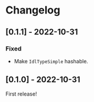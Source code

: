 # Changelog

## [0.1.1] - 2022-10-31

### Fixed

- Make `IdlTypeSimple` hashable.

## [0.1.0] - 2022-10-31

First release!
